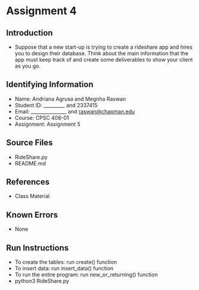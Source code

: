 # Assignment 4

## Introduction

* Suppose that a new start-up is trying to create a rideshare app and hires you to design their
database. Think about the main information that the app must keep track of and create some
deliverables to show your client as you go.

## Identifying Information

* Name: Andriana Agrusa and Megnha Raswan
* Student ID: _________ and 2337415
* Email: _______________ and raswan@chapman.edu
* Course: CPSC 408-01
* Assignment: Assignment 5

## Source Files

* RideShare.py
* README.md

## References

* Class Material

## Known Errors

* None

## Run Instructions

* To create the tables: run create() function
* To insert data: run insert_data() function
* To run the entire program: run new_or_returning() function
* python3 RideShare.py

